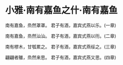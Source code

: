 # 小雅·南有嘉鱼之什·南有嘉鱼

南有嘉鱼，烝然罩罩。
君子有酒，嘉宾式燕以乐。(一章)

南有嘉鱼，烝然汕汕。
君子有酒，嘉宾式燕以衎。(二章)

南有樛木，甘瓠累之。
君子有酒，嘉宾式燕绥之。(三章)

翩翩者鵻，烝然来思。
君子有酒，嘉宾式燕又思。(四章)

